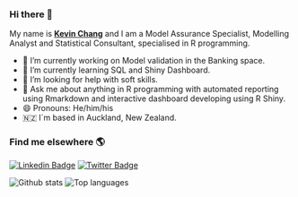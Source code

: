 ### Hi there 👋

My name is **[Kevin Chang](https://www.kevinchang.nz)** and I am a Model Assurance Specialist, Modelling Analyst and Statistical Consultant, specialised in R programming. 

- 🔭 I’m currently working on Model validation in the Banking space.
- 🌱 I’m currently learning SQL and Shiny Dashboard. 
- 🤔 I’m looking for help with soft skills. 
- 💬 Ask me about anything in R programming with automated reporting using Rmarkdown and interactive dashboard developing using R Shiny.
- 😄 Pronouns: He/him/his
- 🇳🇿 I´m based in Auckland, New Zealand.

### Find me elsewhere 🌎

[![Linkedin Badge](https://img.shields.io/badge/-LinkedIn-blue?style=flat-square&logo=Linkedin&logoColor=white&link=https://www.linkedin.com/in/kevin-ct-chang/)](https://www.linkedin.com/in/kevin-ct-chang/)  [![Twitter Badge](https://img.shields.io/badge/-Twitter-1ca0f1?style=flat-square&labelColor=1ca0f1&logo=twitter&logoColor=white&link=https://twitter.com/kevin_ct_chang)](https://twitter.com/kevin_ct_chang)


![Github stats](https://github-readme-stats.vercel.app/api?username=kcha193)
![Top languages](https://github-readme-stats.vercel.app/api/top-langs/?username=kcha193&hide=html,jupyter%20notebook,JavaScript,SCSS,Less&layout=compact&langs_count=10)


<!--
**kcha193/kcha193** is a ✨ _special_ ✨ repository because its `README.md` (this file) appears on your GitHub profile.

Here are some ideas to get you started:

- 🔭 I’m currently working on ...
- 🌱 I’m currently learning ...
- 👯 I’m looking to collaborate on ...
- 🤔 I’m looking for help with ...
- 💬 Ask me about ...
- 📫 How to reach me: ...
- 😄 Pronouns: ...
- ⚡ Fun fact: ...
-->
